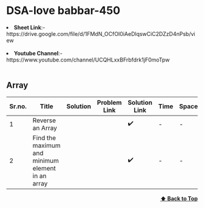 # DSA-love babbar-450
<li><b>Sheet Link</b>:-https://drive.google.com/file/d/1FMdN_OCfOI0iAeDlqswCiC2DZzD4nPsb/view</li><br>
<li><b>Youtube Channel</b>:-https://www.youtube.com/channel/UCQHLxxBFrbfdrk1jF0moTpw</li><br>

## Array

| Sr.no.  | Title | Solution |Problem Link| Solution Link| Time | Space | Difficulty | Note |
| --- | ---------------------------|-------|-------------------------------------------------------------------------------------------------------------------------------------------------------------------------------- | ------------------------------------------------------------------------------------------------------------------------- | ---- | ----- | ---------- | ------------------ |
| 1  |Reverse an Array      ||                                                                                                         | :heavy_check_mark:                                                                                                        | _-_  | _-_   | -          | -                  |
| 2   | Find the maximum and minimum element in an array                            ||                                                                  | :heavy_check_mark:                                                                                                        | _-_  | _-_   | -          | -                  |

<div align="right">
    <b><a href="#topics">⬆️ Back to Top</a></b>
</div>
<br/>
